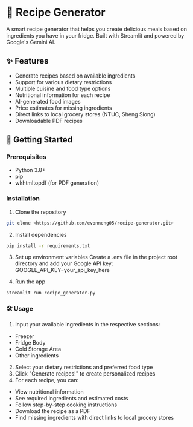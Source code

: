 # 🍳 Recipe Generator

A smart recipe generator that helps you create delicious meals based on ingredients you have in your fridge. Built with Streamlit and powered by Google's Gemini AI.

## ✨ Features

- Generate recipes based on available ingredients
- Support for various dietary restrictions
- Multiple cuisine and food type options
- Nutritional information for each recipe
- AI-generated food images
- Price estimates for missing ingredients
- Direct links to local grocery stores (NTUC, Sheng Siong)
- Downloadable PDF recipes

## 🚀 Getting Started

### Prerequisites

- Python 3.8+
- pip
- wkhtmltopdf (for PDF generation)

### Installation

1. Clone the repository
```bash
git clone <https://github.com/evonneng05/recipe-generator.git>
```

2. Install dependencies
```bash
pip install -r requirements.txt
```
3. Set up environment variables
Create a .env file in the project root directory and add your Google API key:
GOOGLE_API_KEY=your_api_key_here

4. Run the app
```bash
streamlit run recipe_generator.py
```

### 🛠️ Usage
1. Input your available ingredients in the respective sections:
- Freezer
- Fridge Body
- Cold Storage Area
- Other ingredients
2. Select your dietary restrictions and preferred food type
3. Click "Generate recipes!" to create personalized recipes
4. For each recipe, you can:
- View nutritional information
- See required ingredients and estimated costs
- Follow step-by-step cooking instructions
- Download the recipe as a PDF
- Find missing ingredients with direct links to local grocery stores